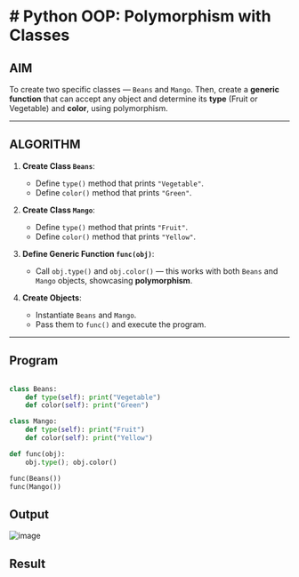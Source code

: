 # #  Python OOP: Polymorphism with Classes

##  AIM

To create two specific classes — `Beans` and `Mango`. Then, create a **generic function** that can accept any object and determine its **type** (Fruit or Vegetable) and **color**, using polymorphism.

---

##  ALGORITHM

1. **Create Class `Beans`**:
   - Define `type()` method that prints `"Vegetable"`.
   - Define `color()` method that prints `"Green"`.

2. **Create Class `Mango`**:
   - Define `type()` method that prints `"Fruit"`.
   - Define `color()` method that prints `"Yellow"`.

3. **Define Generic Function `func(obj)`**:
   - Call `obj.type()` and `obj.color()` — this works with both `Beans` and `Mango` objects, showcasing **polymorphism**.

4. **Create Objects**:
   - Instantiate `Beans` and `Mango`.
   - Pass them to `func()` and execute the program.

---

##  Program

``` python

class Beans:
    def type(self): print("Vegetable")
    def color(self): print("Green")

class Mango:
    def type(self): print("Fruit")
    def color(self): print("Yellow")

def func(obj):
    obj.type(); obj.color()

func(Beans())
func(Mango())

```

## Output

![image](https://github.com/user-attachments/assets/6b61d724-17ee-4dac-a759-9773b622ca57)

## Result


